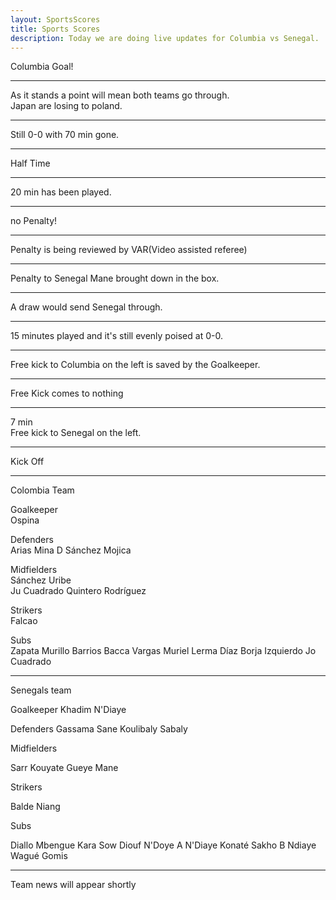 ```yaml
---
layout: SportsScores
title: Sports Scores
description: Today we are doing live updates for Columbia vs Senegal.
---
```


Columbia Goal!

___

As it stands a point will mean both teams go through.<br>
Japan are losing to poland.

___


Still 0-0 with 70 min gone.

___

Half Time

___

20 min has been played.

___

no Penalty!

___


Penalty is being reviewed by VAR(Video assisted referee)

___

Penalty to Senegal Mane brought down in the box.

___

A draw would send Senegal through.

___

15 minutes played and it's still evenly poised at 0-0.

___

Free kick to Columbia on the left is saved by the Goalkeeper.

___

Free Kick comes to nothing

___

7 min<br>
Free kick to Senegal on the left.

___

Kick Off

___


Colombia Team

Goalkeeper<br>
Ospina

Defenders<br>
Arias   Mina    D Sánchez  Mojica

Midfielders<br>
        Sánchez      Uribe<br>
Ju Cuadrado     Quintero    Rodríguez

Strikers<br>
Falcao

Subs<br>
Zapata
Murillo
Barrios
Bacca
Vargas
Muriel
Lerma
Díaz
Borja
Izquierdo
Jo Cuadrado

___


Senegals team

Goalkeeper
Khadim N'Diaye

Defenders
Gassama     Sane    Koulibaly   Sabaly

Midfielders<br>

Sarr    Kouyate     Gueye   Mane

Strikers

Balde   Niang


Subs

Diallo
Mbengue
Kara
Sow
Diouf
N'Doye
A N'Diaye
Konaté
Sakho
B Ndiaye
Wagué
Gomis

___

Team news will appear shortly




